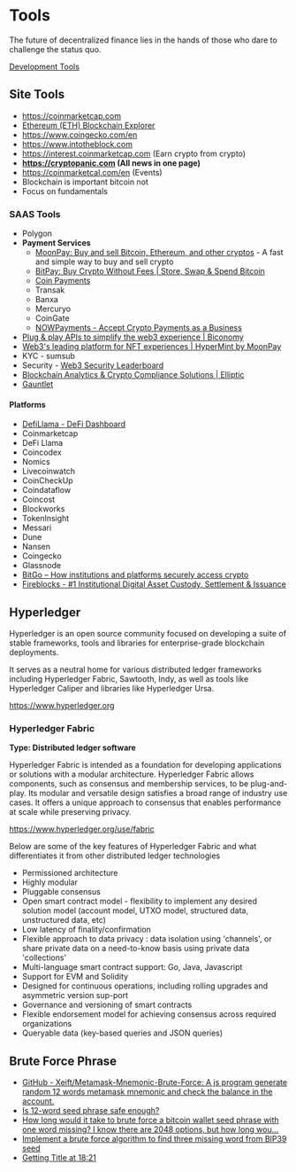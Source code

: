 # Tools

The future of decentralized finance lies in the hands of those who dare to challenge the status quo.

[Development Tools](decentralized-applications/development-tools.md)

## Site Tools

- <https://coinmarketcap.com>
- [Ethereum (ETH) Blockchain Explorer](https://etherscan.io/)
- <https://www.coingecko.com/en>
- <https://www.intotheblock.com>
- <https://interest.coinmarketcap.com> (Earn crypto from crypto)
- **<https://cryptopanic.com> (All news in one page)**
- <https://coinmarketcal.com/en> (Events)
- Blockchain is important bitcoin not
- Focus on fundamentals

### SAAS Tools

- Polygon
- **Payment Services**
  - [MoonPay: Buy and sell Bitcoin, Ethereum, and other cryptos](https://www.moonpay.com/) - A fast and simple way to buy and sell crypto
  - [BitPay: Buy Crypto Without Fees | Store, Swap & Spend Bitcoin](https://bitpay.com/)
  - [Coin Payments](https://www.coinpayments.net/)
  - Transak
  - Banxa
  - Mercuryo
  - CoinGate
  - [NOWPayments - Accept Crypto Payments as a Business](https://nowpayments.io/)
- [Plug & play APIs to simplify the web3 experience | Biconomy](https://www.biconomy.io/)
- [Web3's leading platform for NFT experiences | HyperMint by MoonPay](https://hypermint.com/)
- KYC - sumsub
- Security - [Web3 Security Leaderboard](https://www.certik.com/)
- [Blockchain Analytics & Crypto Compliance Solutions | Elliptic](https://www.elliptic.co/)
- [Gauntlet](https://gauntlet.network/)

#### Platforms

- [DefiLlama - DeFi Dashboard](https://defillama.com/)
- Coinmarketcap
- DeFi Llama
- Coincodex
- Nomics
- Livecoinwatch
- CoinCheckUp
- Coindataflow
- Coincost
- Blockworks
- TokenInsight
- Messari
- Dune
- Nansen
- Coingecko
- Glassnode
- [BitGo – How institutions and platforms securely access crypto](https://www.bitgo.com/)
- [Fireblocks - #1 Institutional Digital Asset Custody, Settlement & Issuance](https://www.fireblocks.com/)

## Hyperledger

Hyperledger is an open source community focused on developing a suite of stable frameworks, tools and libraries for enterprise-grade blockchain deployments.

It serves as a neutral home for various distributed ledger frameworks including Hyperledger Fabric, Sawtooth, Indy, as well as tools like Hyperledger Caliper and libraries like Hyperledger Ursa.

<https://www.hyperledger.org>

### Hyperledger Fabric

**Type: Distributed ledger software**

Hyperledger Fabric is intended as a foundation for developing applications or solutions with a modular architecture. Hyperledger Fabric allows components, such as consensus and membership services, to be plug-and-play. Its modular and versatile design satisfies a broad range of industry use cases. It offers a unique approach to consensus that enables performance at scale while preserving privacy.

<https://www.hyperledger.org/use/fabric>

Below are some of the key features of Hyperledger Fabric and what differentiates it from other distributed ledger technologies

- Permissioned architecture
- Highly modular
- Pluggable consensus
- Open smart contract model - flexibility to implement any desired solution model (account model, UTXO model, structured data, unstructured data, etc)
- Low latency of finality/confirmation
- Flexible approach to data privacy : data isolation using 'channels', or share private data on a need-to-know basis using private data 'collections'
- Multi-language smart contract support: Go, Java, Javascript
- Support for EVM and Solidity
- Designed for continuous operations, including rolling upgrades and asymmetric version sup-port
- Governance and versioning of smart contracts
- Flexible endorsement model for achieving consensus across required organizations
- Queryable data (key-based queries and JSON queries)

## Brute Force Phrase

- [GitHub - Xeift/Metamask-Mnemonic-Brute-Force: A js program generate random 12 words metamask mnemonic and check the balance in the account.](https://github.com/Xeift/Metamask-Mnemonic-Brute-Force)
- [Is 12-word seed phrase safe enough?](https://bitcoin.stackexchange.com/questions/38512/is-12-word-seed-phrase-safe-enough)
- [How long would it take to brute force a bitcoin wallet seed phrase with one word missing? I know there are 2048 options, but how long wou...](https://www.quora.com/How-long-would-it-take-to-brute-force-a-bitcoin-wallet-seed-phrase-with-one-word-missing-I-know-there-are-2048-options-but-how-long-would-it-take-for-a-wallet-to-query-the-blockchain-for-each-one)
- [Implement a brute force algorithm to find three missing word from BIP39 seed](https://stackoverflow.com/questions/67416082/implement-a-brute-force-algorithm-to-find-three-missing-word-from-bip39-seed)
- [Getting Title at 18:21](https://github.com/3rdIteration/btcrecover)
